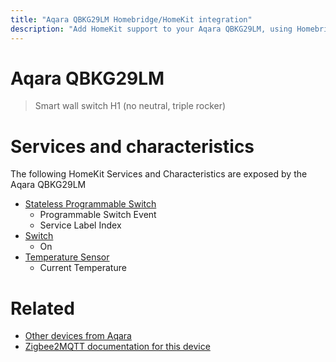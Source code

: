 ```yaml
---
title: "Aqara QBKG29LM Homebridge/HomeKit integration"
description: "Add HomeKit support to your Aqara QBKG29LM, using Homebridge, Zigbee2MQTT and homebridge-z2m."
---
```

<!---
This file has been GENERATED using src/docgen/docgen.ts
DO NOT EDIT THIS FILE MANUALLY!
-->
# Aqara QBKG29LM
> Smart wall switch H1 (no neutral, triple rocker)


# Services and characteristics
The following HomeKit Services and Characteristics are exposed by
the Aqara QBKG29LM

* [Stateless Programmable Switch](../../action.md)
  * Programmable Switch Event
  * Service Label Index
* [Switch](../../switch.md)
  * On
* [Temperature Sensor](../../sensors.md)
  * Current Temperature


# Related
* [Other devices from Aqara](../index.md#aqara)
* [Zigbee2MQTT documentation for this device](https://www.zigbee2mqtt.io/devices/QBKG29LM.html)